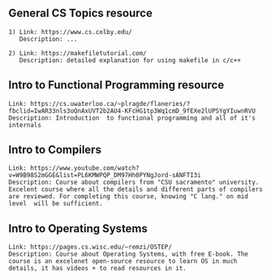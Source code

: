 ## General CS Topics resource
	1) Link: https://www.cs.colby.edu/
	   Description: ...
	
	2) Link: https://makefiletutorial.com/
	   Description: detailed explanation for using makefile in c/c++
	
## Intro to Functional Programming resource
	Link: https://cs.uwaterloo.ca/~plragde/flaneries/?fbclid=IwAR33nls3oQnAxUVT2b2AU4-KFcHG1tp3Wq1cmD_9fEXe2lUPSYgYIuwnRVU
	Description: Introduction  to functional programming and all of it's internals


## Intro to Compilers
	Link: https://www.youtube.com/watch?v=W9B98S2mGGE&list=PL6KMWPQP_DM97Hh0PYNgJord-sANFTI3i
	Description: Course about compilers from "CSU sacramento" university. Excelent course where all the details and different parts of compilers are reviewed. For completing this course, knowing "C lang." on mid level  will be sufficient.

## Intro to Operating Systems
	Link: https://pages.cs.wisc.edu/~remzi/OSTEP/
	Description: Course about Operating Systems, with free E-book. The course is an excelenet open-source resource to learn OS in much details, it has videos + to read resources in it.
